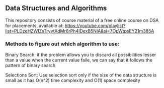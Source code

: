 ## Data Structures and Algorithms

This repository consists of course material of a free online course on DSA for placements, available at: https://youtube.com/playlist?list=PLDzeHZWIZsTryvtXdMr6rPh4IDexB5NIA&si=7OpWtpsEY21m385A

### Methods to figure out which algorithm to use:

Binary Search: if the problem allows you to discard all possibilities lesser than a value when the current value faile, we can say that it follows the pattern of binary search

Selections Sort: Use selection sort only if the size of the data structure is small as it has O(n^2) time complexity and O(1) space complexity
